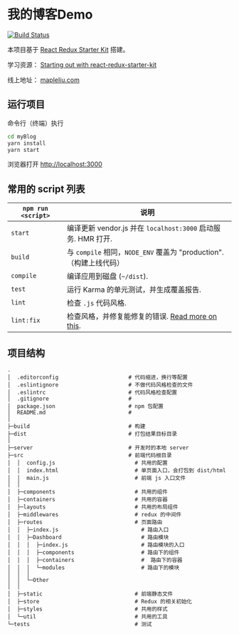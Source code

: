 # 我的博客Demo

[![Build Status](https://travis-ci.org/liujian10/myBlog.svg?branch=master)](https://travis-ci.org/liujian10/myBlog)

本项目基于 [React Redux Starter Kit](https://github.com/davezuko/react-redux-starter-kit) 搭建。

学习资源： [Starting out with react-redux-starter-kit](https://suspicious.website/2016/04/29/starting-out-with-react-redux-starter-kit)

线上地址： [mapleliu.com](http://mapleliu.com)

## 运行项目

命令行（终端）执行
```sh
cd myBlog
yarn install
yarn start
```
浏览器打开 [http://localhost:3000](http://localhost:3000)

## 常用的 script 列表

|`npm run <script>`|说明|
|------------------|-----------|
|`start`|编译更新 vendor.js 并在 `localhost:3000` 启动服务. HMR 打开.|
|`build`|与 `compile` 相同，`NODE_ENV` 覆盖为 "production".（构建上线代码）|
|`compile`|编译应用到磁盘 (`~/dist`).|
|`test`|运行 Karma 的单元测试，并生成覆盖报告.|
|`lint`|检查 `.js` 代码风格.|
|`lint:fix`|检查风格，并修复能修复的错误. [Read more on this](http://eslint.org/docs/user-guide/command-line-interface.html#fix).|

## 项目结构

```
.
│  .editorconfig                      # 代码缩进，换行等配置
│  .eslintignore                      # 不做代码风格检查的文件
│  .eslintrc                          # 代码风格检查配置
│  .gitignore                         #
│  package.json                       # npm 包配置
│  README.md                          #
│
├─build                               # 构建
├─dist                                # 打包结果目标目录
│
├─server                              # 开发时的本地 server
├─src                                 # 前端代码根目录
│  │  config.js                         # 共用的配置
│  │  index.html                        # 单页面入口，会打包到 dist/html
│  │  main.js                           # 前端 js 入口文件
│  │
│  ├─components                         # 共用的组件
│  ├─containers                         # 共用的容器
│  ├─layouts                            # 共用的布局组件
│  ├─middlewares                        # redux 的中间件
│  ├─routes                             # 页面路由
│  │  ├─index.js                          # 路由入口
│  │  ├─Dashboard                         # 路由模块
│  │  │  ├─index.js                       # 路由模块的入口
│  │  │  ├─components                     # 路由下的组件
│  │  │  ├─containers                     #  路由下的容器
│  │  │  └─modules                        # 路由下的模块
│  │  │
│  │  └─Other
│  │
│  ├─static                             # 前端静态文件
│  ├─store                              # Redux 的相关初始化
│  ├─styles                             # 共用的样式
│  └─util                               # 共用的工具
└─tests                                 # 测试
```
